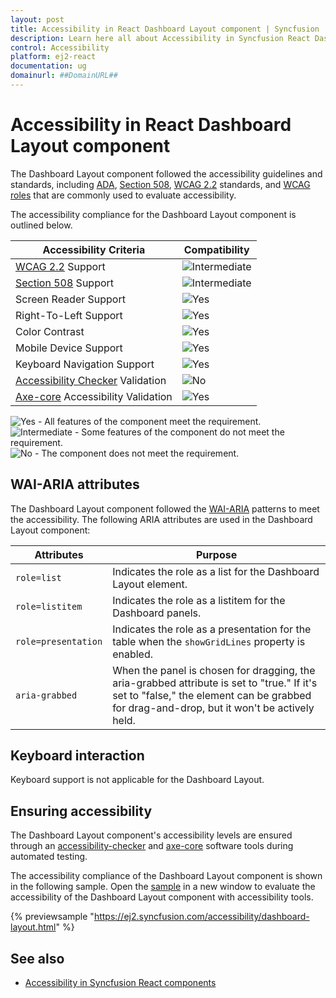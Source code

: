 ```yaml
---
layout: post
title: Accessibility in React Dashboard Layout component | Syncfusion
description: Learn here all about Accessibility in Syncfusion React Dashboard Layout component of Syncfusion Essential JS 2 and more.
control: Accessibility 
platform: ej2-react
documentation: ug
domainurl: ##DomainURL##
---
```


# Accessibility in React Dashboard Layout component

The Dashboard Layout component followed the accessibility guidelines and standards, including [ADA](https://www.ada.gov/), [Section 508](https://www.section508.gov/), [WCAG 2.2](https://www.w3.org/TR/WCAG22/) standards, and [WCAG roles](https://www.w3.org/TR/wai-aria/#roles) that are commonly used to evaluate accessibility.

The accessibility compliance for the Dashboard Layout component is outlined below.

| Accessibility Criteria | Compatibility |
| -- | -- |
| [WCAG 2.2](https://www.w3.org/TR/WCAG22/) Support | <img src="https://cdn.syncfusion.com/content/images/landing-page/intermediate.png" alt="Intermediate"> |
| [Section 508](https://www.section508.gov/) Support | <img src="https://cdn.syncfusion.com/content/images/landing-page/intermediate.png" alt="Intermediate"> |
| Screen Reader Support | <img src="https://cdn.syncfusion.com/content/images/landing-page/yes.png" alt="Yes"> |
| Right-To-Left Support | <img src="https://cdn.syncfusion.com/content/images/landing-page/yes.png" alt="Yes"> |
| Color Contrast | <img src="https://cdn.syncfusion.com/content/images/landing-page/yes.png" alt="Yes"> |
| Mobile Device Support | <img src="https://cdn.syncfusion.com/content/images/landing-page/yes.png" alt="Yes"> |
| Keyboard Navigation Support | <img src="https://cdn.syncfusion.com/content/images/landing-page/yes.png" alt="Yes"> |
| [Accessibility Checker](https://www.npmjs.com/package/accessibility-checker) Validation | <img src="https://cdn.syncfusion.com/content/images/landing-page/no.png" alt="No"> |
| [Axe-core](https://www.npmjs.com/package/axe-core) Accessibility Validation | <img src="https://cdn.syncfusion.com/content/images/landing-page/yes.png" alt="Yes"> |

<style>
    .post .post-content img {
        display: inline-block;
        margin: 0.5em 0;
    }
</style>
<div><img src="https://cdn.syncfusion.com/content/images/landing-page/yes.png" alt="Yes"> - All features of the component meet the requirement.</div>

<div><img src="https://cdn.syncfusion.com/content/images/landing-page/intermediate.png" alt="Intermediate"> - Some features of the component do not meet the requirement.</div>

<div><img src="https://cdn.syncfusion.com/content/images/landing-page/no.png" alt="No"> - The component does not meet the requirement.</div>

## WAI-ARIA attributes

The Dashboard Layout component followed the [WAI-ARIA](https://www.w3.org/WAI/ARIA/apg/) patterns to meet the accessibility. The following ARIA attributes are used in the Dashboard Layout component:

| **Attributes** | **Purpose** |
| --- | --- |
| `role=list` | Indicates the role as a list for the Dashboard Layout element. |
| `role=listitem` | Indicates the role as a listitem for the Dashboard panels. |
| `role=presentation` | Indicates the role as a presentation for the table when the `showGridLines` property is enabled. |
| `aria-grabbed` | When the panel is chosen for dragging, the aria-grabbed attribute is set to "true." If it's set to "false," the element can be grabbed for drag-and-drop, but it won't be actively held. |

## Keyboard interaction

Keyboard support is not applicable for the Dashboard Layout.

## Ensuring accessibility

The Dashboard Layout component's accessibility levels are ensured through an [accessibility-checker](https://www.npmjs.com/package/accessibility-checker) and [axe-core](https://www.npmjs.com/package/axe-core) software tools during automated testing.

The accessibility compliance of the Dashboard Layout component is shown in the following sample. Open the [sample](https://ej2.syncfusion.com/accessibility/dashboard-layout.html) in a new window to evaluate the accessibility of the Dashboard Layout component with accessibility tools.

{% previewsample "https://ej2.syncfusion.com/accessibility/dashboard-layout.html" %}

## See also     

* [Accessibility in Syncfusion React components](../common/accessibility)
